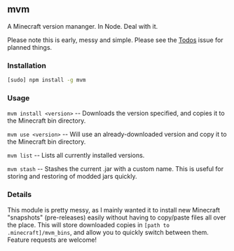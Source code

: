 ## mvm

A Minecraft version mananger. In Node. Deal with it.

Please note this is early, messy and simple. Please see the [Todos](https://github.com/remixz/mvm/issues/1) issue for planned things.

### Installation

```bash
[sudo] npm install -g mvm
```

### Usage

`mvm install <version>` -- Downloads the version specified, and copies it to the Minecraft bin directory.

`mvm use <version>` -- Will use an already-downloaded version and copy it to the Minecraft bin directory.

`mvm list` -- Lists all currently installed versions.

`mvm stash` -- Stashes the current .jar with a custom name. This is useful for storing and restoring of modded jars quickly.

### Details

This module is pretty messy, as I mainly wanted it to install new Minecraft "snapshots" (pre-releases) easily without having to copy/paste files all over the place. This will store downloaded copies in `[path to .minecraft]/mvm_bins`, and allow you to quickly switch between them. Feature requests are welcome!